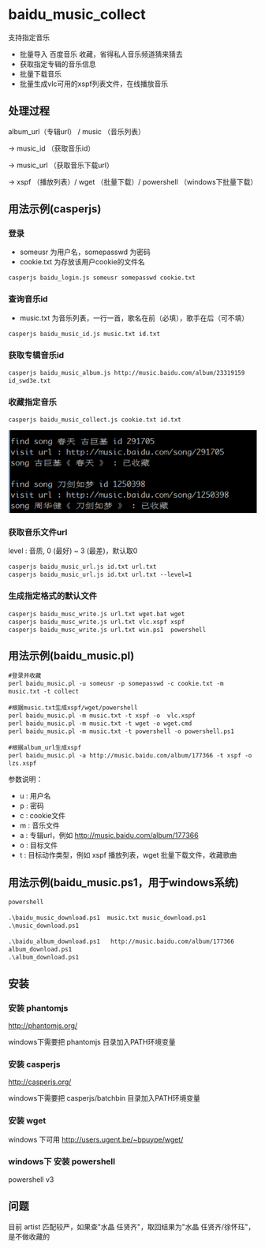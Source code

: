 baidu_music_collect
=================
支持指定音乐 
- 批量导入 百度音乐 收藏，省得私人音乐频道猜来猜去
- 获取指定专辑的音乐信息
- 批量下载音乐
- 批量生成vlc可用的xspf列表文件，在线播放音乐

处理过程
--------

album_url（专辑url） / music （音乐列表）

->  music_id （获取音乐id）

-> music_url （获取音乐下载url）

->  xspf （播放列表）/ wget （批量下载）/ powershell （windows下批量下载）


用法示例(casperjs)
------------------

### 登录
- someusr 为用户名，somepasswd 为密码
- cookie.txt 为存放该用户cookie的文件名
```
casperjs baidu_login.js someusr somepasswd cookie.txt
```

### 查询音乐id
- music.txt 为音乐列表，一行一首，歌名在前（必填），歌手在后（可不填）
```
casperjs baidu_music_id.js music.txt id.txt
```

### 获取专辑音乐id
```
casperjs baidu_music_album.js http://music.baidu.com/album/23319159 id_swd3e.txt
```

### 收藏指定音乐
```
casperjs baidu_music_collect.js cookie.txt id.txt
```
![baidu_music_collect.png](baidu_music_collect.png)


### 获取音乐文件url
level : 音质, 0 (最好) ~ 3 (最差)，默认取0

```
casperjs baidu_music_url.js id.txt url.txt
casperjs baidu_music_url.js id.txt url.txt --level=1
```

### 生成指定格式的默认文件
```
casperjs baidu_musc_write.js url.txt wget.bat wget
casperjs baidu_musc_write.js url.txt vlc.xspf xspf
casperjs baidu_musc_write.js url.txt win.ps1  powershell
```

用法示例(baidu_music.pl)
------------------------

```
#登录并收藏
perl baidu_music.pl -u someusr -p somepasswd -c cookie.txt -m music.txt -t collect

#根据music.txt生成xspf/wget/powershell
perl baidu_music.pl -m music.txt -t xspf -o  vlc.xspf
perl baidu_music.pl -m music.txt -t wget -o wget.cmd
perl baidu_music.pl -m music.txt -t powershell -o powershell.ps1

#根据album_url生成xspf
perl baidu_music.pl -a http://music.baidu.com/album/177366 -t xspf -o lzs.xspf
```

参数说明：
- u : 用户名
- p : 密码
- c : cookie文件
- m : 音乐文件
- a : 专辑url，例如 http://music.baidu.com/album/177366
- o : 目标文件
- t : 目标动作类型，例如 xspf 播放列表，wget 批量下载文件，收藏歌曲


用法示例(baidu_music.ps1，用于windows系统)
------------------------------------------
```
powershell

.\baidu_music_download.ps1  music.txt music_download.ps1
.\music_download.ps1

.\baidu_album_download.ps1   http://music.baidu.com/album/177366  album_download.ps1
.\album_download.ps1
```

安装
----

### 安装 phantomjs

http://phantomjs.org/

windows下需要把 phantomjs 目录加入PATH环境变量

### 安装 casperjs

http://casperjs.org/

windows下需要把 casperjs/batchbin 目录加入PATH环境变量

### 安装 wget

windows 下可用 http://users.ugent.be/~bpuype/wget/

### windows下 安装 powershell

powershell v3


问题
----

目前 artist 匹配较严，如果查"水晶 任贤齐"，取回结果为"水晶 任贤齐/徐怀珏"，是不做收藏的


